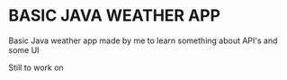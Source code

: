 # BASIC JAVA WEATHER APP
Basic Java weather app made by me to learn something about API's and some UI

Still to work on